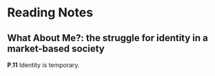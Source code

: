 # Reading Notes

## What About Me?: the struggle for identity in a market-based society

**P.11** Identity is temporary.